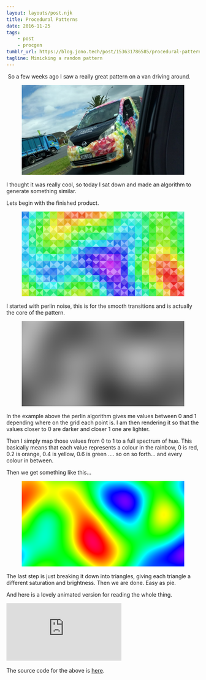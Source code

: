 ```yaml
---
layout: layouts/post.njk
title: Procedural Patterns
date: 2016-11-25
tags:
    - post
    - procgen
tumblr_url: https://blog.jono.tech/post/153631786585/procedural-patterns
tagline: Mimicking a random pattern
---
```

<p> So a few weeks ago I saw a really great pattern on a van driving around.</p><figure data-orig-width="540" data-orig-height="298" class="tmblr-full" data-orig-src="https://68.media.tumblr.com/8d0a01d290b7c5a4b3f36526d36fb05d/tumblr_inline_oh6o06YVBk1qil7jn_540.png"><img src="/img/tumblr_inline_oh6o3gj9l71qil7jn_540.png" alt="image" data-orig-width="540" data-orig-height="298" data-orig-src="https://68.media.tumblr.com/8d0a01d290b7c5a4b3f36526d36fb05d/tumblr_inline_oh6o06YVBk1qil7jn_540.png"/></figure><p>I thought it was really cool, so today I sat down and made an algorithm to generate something similar.</p><p>Lets begin with the finished product.</p><figure data-orig-width="540" data-orig-height="282" class="tmblr-full" data-orig-src="https://68.media.tumblr.com/a1b31c3a381b4aa07f7c2597e2eca2d9/tumblr_inline_oh6o06yiUb1qil7jn_540.png"><img src="/img/tumblr_inline_oh6o3gBYNB1qil7jn_540.png" alt="image" data-orig-width="540" data-orig-height="282" data-orig-src="https://68.media.tumblr.com/a1b31c3a381b4aa07f7c2597e2eca2d9/tumblr_inline_oh6o06yiUb1qil7jn_540.png"/></figure><p>I started with perlin noise, this is for the smooth transitions and is actually the core of the pattern.</p><figure class="tmblr-full" data-orig-height="282" data-orig-width="540" data-orig-src="https://68.media.tumblr.com/200025d1b18233fbba257d829c8bbc00/tumblr_inline_oh6o070Xs31qil7jn_540.png"><img src="/img/tumblr_inline_oh6o3gS9sy1qil7jn_540.png" data-orig-height="282" data-orig-width="540" alt="image" data-orig-src="https://68.media.tumblr.com/200025d1b18233fbba257d829c8bbc00/tumblr_inline_oh6o070Xs31qil7jn_540.png"/></figure><p>In the example above the perlin algorithm gives me values between 0 and 1 depending where on the grid each point is. I am then rendering it so that the values closer to 0 are darker and closer 1 one are lighter.</p><p>Then I simply map those values from 0 to 1 to a full spectrum of hue. This basically means that each value represents a colour in the rainbow, 0 is red, 0.2 is orange, 0.4 is yellow, 0.6 is green …. so on so forth… and every colour in between.</p><p>Then we get something like this…</p><figure class="tmblr-full" data-orig-height="285" data-orig-width="540" data-orig-src="https://68.media.tumblr.com/af1a7d1eec3c040292a219998e91ac39/tumblr_inline_oh6o07zMpL1qil7jn_540.png"><img src="/img/tumblr_inline_oh6o3hOUx01qil7jn_540.png" data-orig-height="285" data-orig-width="540" alt="image" data-orig-src="https://68.media.tumblr.com/af1a7d1eec3c040292a219998e91ac39/tumblr_inline_oh6o07zMpL1qil7jn_540.png"/></figure><p>The last step is just breaking it down into triangles, giving each triangle a different saturation and brightness. Then we are done. Easy as pie.</p><p>And here is a lovely animated version for reading the whole thing.</p><iframe src="https://foopod.github.io/floral-image/" frameborder="0" allowfullscreen=""></iframe><p>The source code for the above is <a href="https://github.com/foopod/floral-image" target="_blank">here</a>.</p>
